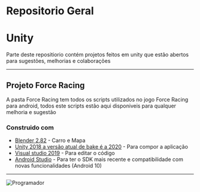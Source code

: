 # Repositorio Geral 
# Unity

Parte deste repositiorio contém projetos feitos em unity que estão abertos para sugestões, melhorias e colaborações

--------------
## Projeto Force Racing

A pasta Force Racing tem todos os scripts utilizados no jogo Force Racing para android, todos este scripts estão aqui disponiveis para qualquer melhoria e sugestão

### Construido com 

* [Blender 2.82](https://www.blender.org/) - Carro e Mapa
* [Unity 2018 a versão atual de bake é a 2020](https://unity3d.com/pt/get-unity/download) - Para compor a aplicação
* [Visual studio 2019](https://visualstudio.microsoft.com/) - Para editar o código
* [Android Studio](https://developer.android.com/studio) - Para ter o SDK mais recente e compatibilidade com novas funcionalidades (Android 10)

-------------
![Programador](https://github.com/GabrielMCS01/-GabrielDATA/blob/master/programador.gif)

